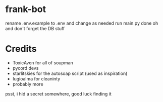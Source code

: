 # frank-bot

rename .env.example to .env and change as needed
run main.py
done
oh and don't forget the DB stuff

# Credits
- ToxicAven for all of soupman
- pycord devs
- starlitskies for the autosoap script (used as inspiration)
- lugioalma for cleaninty
- probably more



psst, i hid a secret somewhere, good luck finding it
